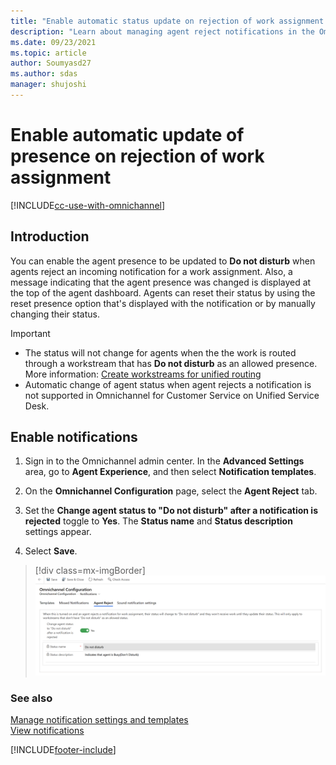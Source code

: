 ```yaml
---
title: "Enable automatic status update on rejection of work assignment| MicrosoftDocs"
description: "Learn about managing agent reject notifications in the Omnichannel Administration app"
ms.date: 09/23/2021
ms.topic: article
author: Soumyasd27
ms.author: sdas
manager: shujoshi
---
```


# Enable automatic update of presence on rejection of work assignment

[!INCLUDE[cc-use-with-omnichannel](../includes/cc-use-with-omnichannel.md)]

## Introduction
You can enable the agent presence to be updated to **Do not disturb** when agents reject an incoming notification for a work assignment. Also, a message indicating that the agent presence was changed is displayed at the top of the agent dashboard. Agents can reset their status by using the reset presence option that's displayed with the notification or by manually changing their status.

> [!IMPORTANT]
>
> - The status will not change for agents when the the work is routed through a workstream that has **Do not disturb** as an allowed presence. More information: [Create workstreams for unified routing](create-workstreams.md)
> - Automatic change of agent status when agent rejects a notification is not supported in Omnichannel for Customer Service on Unified Service Desk.

## Enable notifications

1. Sign in to the Omnichannel admin center. In the **Advanced Settings** area, go to **Agent Experience**, and then select  **Notification templates**.  

2. On the **Omnichannel Configuration** page, select the **Agent Reject** tab.  
3. Set the **Change agent status to "Do not disturb" after a notification is rejected** toggle to **Yes**. The **Status name** and **Status description** settings appear.
4. Select **Save**.

> [!div class=mx-imgBorder] 
> ![Enable agent reject notifications.](media/enable-agent-reject-notifications.png "Enable agent reject notifications")

### See also

[Manage notification settings and templates](/dynamics365/customer-servi/app-profile-manager/notification-templates)  
[View notifications](oc-notifications.md)  


[!INCLUDE[footer-include](../includes/footer-banner.md)]
